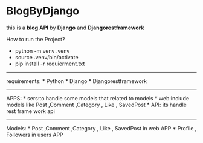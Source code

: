 # BlogByDjango
this is a __blog API__  by __Django__  and __Djangorestframework__


How to run the Project?
- python -m venv .venv 
- source .venv/bin/activate
- pip install -r requierment.txt
<hr>
requirements:
* Python
* Django
* Djangorestframework
<hr>
APPS:
* sers:to handle some models that related to models
* web:include models like Post ,Comment ,Category , Like , SavedPost
* API: its handle rest frame work api 
<hr>
Models:
* Post ,Comment ,Category , Like , SavedPost  in web APP
* Profile  , Followers in users APP
